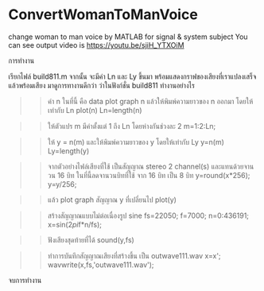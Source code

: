 # ConvertWomanToManVoice
change woman to man voice by MATLAB for signal &amp; system subject
You can see output video is https://youtu.be/sjiH_YTXOiM

การทำงาน

เรียกไฟล์ build811.m
จากนั้น จะมีค่า Ln และ Ly ขึ้นมา พร้อมแสดงกราฟของเสียงที่เราแปลงเสร็จแล้วพร้อมเสียง
มาดูการทางานดีกว่า ว่าในฟังก์ชั่น build811 ทำงานอย่างไร

>> ค่า n ในที่นี้ คือ data plot graph n แล้วให้พิมพ์ความยาวของ n ออกมา โดยให้เท่ากับ Ln
plot(n)
Ln=length(n)

>> ให้ตัวแปร m มีค่าตั้งแต่ 1 ถึง Ln โดยห่างกันช่วงละ 2
m=1:2:Ln;

>> ให้ y = n(m) และให้พิมพ์ความยาวของ y โดยให้เท่ากับ Ly
y=n(m)
Ly=length(y)

>> จากตัวอย่างไฟล์เสียงที่ใช้ เป็นสัญญาณ stereo 2 channel(s) และแทนด้วยจานวน 16 บิท ในที่นี้ลดจานวนบิทที่ใช้ จาก 16 บิท เป็น 8 บิท
y=round(x*256);
y=y/256;

>> แล้ว plot graph สัญญาณ y ที่เปลี่ยนไป
plot(y)

>> สร้างสัญญาณแบบไม่ต่อเนื่องรูป sine
fs=22050;
f=7000;
n=0:436191;
x=sin(2*pi*f*n/fs);

>> ฟังเสียงสุดท้ายที่ได้
sound(y,fs)

>> ทำการบันทึกสัญญาณเสียงที่สร้างขึ้น เป็น outwave111.wav
x=x';
wavwrite(x,fs,'outwave111.wav');

จบการทำงาน
